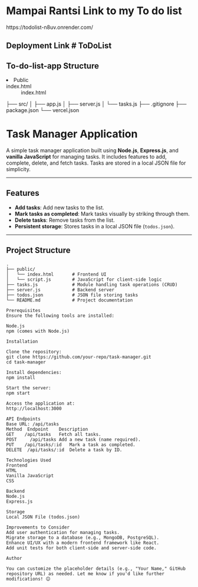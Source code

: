  <h1>Mampai Rantsi Link to my To do list</h1>
https://todolist-n8uv.onrender.com/

<h2>Deployment Link # ToDoList</h2>
<h2>To-do-list-app Structure</h2>
</dl>
   <dl>
<li>Public</li>
index.html<dd> index.html</dd>
     </dl>
   <dl>
├── src/
│   ├── app.js
│   ├── server.js
│   └── tasks.js
├── .gitignore
├── package.json
└── vercel.json


# Task Manager Application

A simple task manager application built using **Node.js**, **Express.js**, and **vanilla JavaScript** for managing tasks. It includes features to add, complete, delete, and fetch tasks. Tasks are stored in a local JSON file for simplicity.

---

## Features

- **Add tasks**: Add new tasks to the list.
- **Mark tasks as completed**: Mark tasks visually by striking through them.
- **Delete tasks**: Remove tasks from the list.
- **Persistent storage**: Stores tasks in a local JSON file (`todos.json`).

---

## Project Structure

```plaintext
.
├── public/
│   └── index.html       # Frontend UI
│   └── script.js        # JavaScript for client-side logic
├── tasks.js             # Module handling task operations (CRUD)
├── server.js            # Backend server
├── todos.json           # JSON file storing tasks
└── README.md            # Project documentation

Prerequisites
Ensure the following tools are installed:

Node.js
npm (comes with Node.js)

Installation

Clone the repository:
git clone https://github.com/your-repo/task-manager.git
cd task-manager

Install dependencies:
npm install

Start the server:
npm start

Access the application at:
http://localhost:3000

API Endpoints
Base URL: /api/tasks
Method	Endpoint	Description
GET    /api/tasks	Fetch all tasks.
POST	 /api/tasks	Add a new task (name required).
PUT    /api/tasks/:id	Mark a task as completed.
DELETE	/api/tasks/:id	Delete a task by ID.

Technologies Used
Frontend
HTML
Vanilla JavaScript
CSS

Backend
Node.js
Express.js

Storage
Local JSON File (todos.json)

Improvements to Consider
Add user authentication for managing tasks.
Migrate storage to a database (e.g., MongoDB, PostgreSQL).
Enhance UI/UX with a modern frontend framework like React.
Add unit tests for both client-side and server-side code.

Author

You can customize the placeholder details (e.g., "Your Name," GitHub repository URL) as needed. Let me know if you'd like further modifications! 😊


